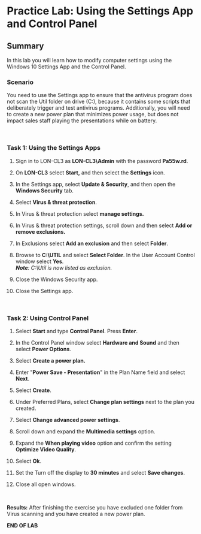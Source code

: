 # Practice Lab: Using the Settings App and Control Panel


## Summary

In this lab you will learn how to modify computer settings using the Windows 10
Settings App and the Control Panel.

### Scenario

You need to use the Settings app to ensure that the antivirus program does not
scan the Util folder on drive (C:), because it contains some scripts that
deliberately trigger and test antivirus programs. Additionally, you will need to
create a new power plan that minimizes power usage, but does not impact sales
staff playing the presentations while on battery.

 

### Task 1: Using the Settings Apps

1.  Sign in to LON-CL3 as **LON-CL3\\Admin** with the password **Pa55w.rd**.

2.  On **LON-CL3** select **Start,** and then select the **Settings** icon.

3.  In the Settings app, select **Update & Security**, and then open the
    **Windows Security** tab.

4.  Select **Virus & threat protection**.

5.  In Virus & threat protection select **manage settings.**

6.  In Virus & threat protection settings, scroll down and then select **Add or
    remove exclusions.**

7.  In Exclusions select **Add an exclusion** and then select **Folder**.

8.  Browse to **C:\\UTIL** and select **Select Folder**. In the User Account
    Control window select **Yes**.  
    _**Note**: C:\\Util is now listed as exclusion._

9. Close the Windows Security app.

10. Close the Settings app.

 

### Task 2: Using Control Panel

1.  Select **Start** and type **Control Panel**. Press **Enter**.

2.  In the Control Panel window select **Hardware and Sound** and then select
    **Power Options**.

3.  Select **Create a power plan.**

4.  Enter "**Power Save - Presentation**" in the Plan Name field and select
    **Next**.

5.  Select **Create**.

6.  Under Preferred Plans, select **Change plan settings** next to the plan you
    created.

7.  Select **Change advanced power settings**.

8.  Scroll down and expand the **Multimedia settings** option.

9.  Expand the **When playing video** option and confirm the setting **Optimize
    Video Quality**.

10. Select **Ok**.

11. Set the Turn off the display to **30 minutes** and select **Save changes**.

12. Close all open windows.

 

**Results:** After finishing the exercise you have excluded one folder from
Virus scanning and you have created a new power plan.

**END OF LAB**